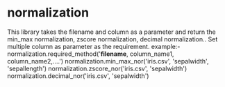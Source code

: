 # normalization
This library takes the filename and column as a parameter and return the  min_max normalization, zscore normalization, decimal normalization.. Set multiple column as parameter as the requirement.  example:-  normalization.required_method('__filename__, column_name1, column_name2,....') normalization.min_max_nor('iris.csv', 'sepalwidth', 'sepallength') normalization.zscore_nor('iris.csv', 'sepalwidth') normalization.decimal_nor('iris.csv', 'sepalwidth')
